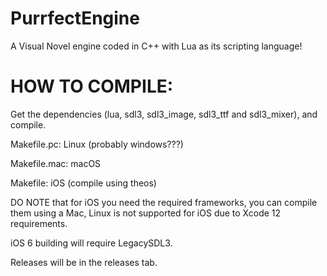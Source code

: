 # PurrfectEngine
A Visual Novel engine coded in C++ with Lua as its scripting language!

# HOW TO COMPILE:

Get the dependencies (lua, sdl3, sdl3_image, sdl3_ttf and sdl3_mixer), and compile.

Makefile.pc: Linux (probably windows???)

Makefile.mac: macOS

Makefile: iOS (compile using theos)

DO NOTE that for iOS you need the required frameworks, you can compile them using a Mac, Linux is not supported for iOS due to Xcode 12 requirements.

iOS 6 building will require LegacySDL3.

Releases will be in the releases tab.

